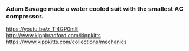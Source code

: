 ### Adam Savage made a water cooled suit with the smallest AC compressor.  
https://youtu.be/z_Ti4GP0ntE  
http://www.kippbradford.com/kippkitts  
https://www.kippkitts.com/collections/mechanics  
 
